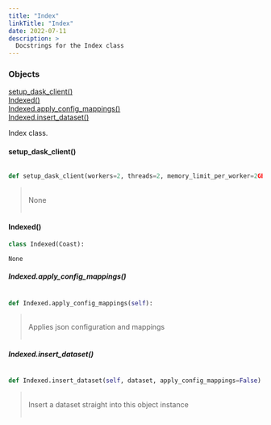 ```yaml
---
title: "Index"
linkTitle: "Index"
date: 2022-07-11
description: >
  Docstrings for the Index class
---
```

### Objects

[setup_dask_client()](#setup_dask_client)<br />
[Indexed()](#indexed)<br />
[Indexed.apply_config_mappings()](#indexedapply_config_mappings)<br />
[Indexed.insert_dataset()](#indexedinsert_dataset)<br />

Index class.
#### setup_dask_client()
```python

def setup_dask_client(workers=2, threads=2, memory_limit_per_worker=2GB):
```
> <br />
> None<br />
> <br />
#### Indexed()
```python
class Indexed(Coast):
```

```
None
```

##### Indexed.apply_config_mappings()
```python

def Indexed.apply_config_mappings(self):
```
> <br />
> Applies json configuration and mappings<br />
> <br />
##### Indexed.insert_dataset()
```python

def Indexed.insert_dataset(self, dataset, apply_config_mappings=False):
```
> <br />
> Insert a dataset straight into this object instance<br />
> <br />